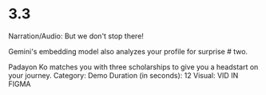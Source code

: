 # 3.3

Narration/Audio: But we don't stop there! 

Gemini's embedding model also analyzes your profile for surprise # two.

Padayon Ko matches you with  three scholarships to give you a headstart on your journey.
Category: Demo
Duration (in seconds): 12
Visual: VID IN FIGMA